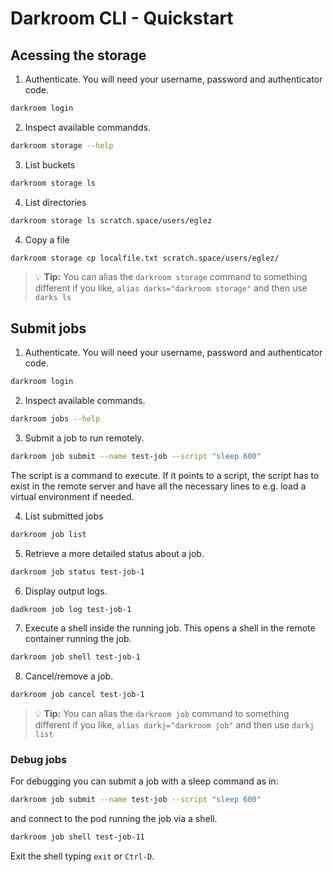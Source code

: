# Darkroom CLI - Quickstart

## Acessing the storage

1. Authenticate. You will need your username, password and authenticator code.

```bash
darkroom login
```

2. Inspect available commandds.

```bash
darkroom storage --help
```

3. List buckets

```bash
darkroom storage ls
```

4. List directories

```bash
darkroom storage ls scratch.space/users/eglez
```

4. Copy a file

```bash
darkroom storage cp localfile.txt scratch.space/users/eglez/
```

> 💡 **Tip:** You can alias the `darkroom storage` command to something different if you like, `alias darks="darkroom storage"` and then use `darks ls`

## Submit jobs

1. Authenticate. You will need your username, password and authenticator code.

```bash
darkroom login
```

2. Inspect available commands.

```bash
darkroom jobs --help
```

3. Submit a job to run remotely.

```bash
darkroom job submit --name test-job --script "sleep 600"
```

The script is a command to execute. If it points to a script, the script has to exist in the remote server and have all the necessary lines to e.g. load a virtual environment if needed.

4. List submitted jobs

```bash
darkroom job list
```

5. Retrieve a more detailed status about a job.

```bash
darkroom job status test-job-1
```

6. Display output logs.

```bash
dadkroom job log test-job-1
```

7. Execute a shell inside the running job. This opens a shell in the remote container running the job.

```bash
darkroom job shell test-job-1
```

8. Cancel/remove a job.

```bash
darkroom job cancel test-job-1
```

> 💡 **Tip:** You can alias the `darkroom job` command to something different if you like, `alias darkj="darkroom job"` and then use `darkj list`

### Debug jobs

For debugging you can submit a job with a sleep command as in:

```bash
darkroom job submit --name test-job --script "sleep 600"
```

and connect to the pod running the job via a shell. 

```bash
darkroom job shell test-job-11
```

Exit the shell typing `exit` or `Ctrl-D`.